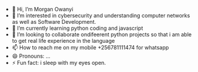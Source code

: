 - 👋 Hi, I’m Morgan Owanyi
- 👀 I’m interested in cybersecurity and understanding computer networks as well as Software Development.
- 🌱 I’m currently learning python coding and javascript
- 💞️ I’m looking to collaborate ondifeerent python projects so that i am able to get real life experience in the language
- 📫 How to reach me on my mobile +256781111474 for whatsapp
- 😄 Pronouns: ...
- ⚡ Fun fact: i sleep with my eyes open.

<!---
morgan2324/morgan2324 is a ✨ special ✨ repository because its `README.md` (this file) appears on your GitHub profile.
You can click the Preview link to take a look at your changes.
--->
